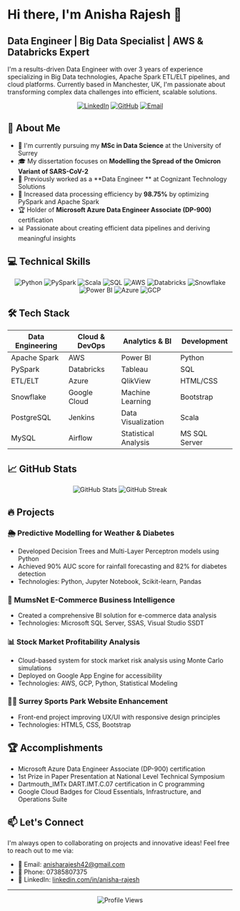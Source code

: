 # Hi there, I'm Anisha Rajesh 👋

## Data Engineer | Big Data Specialist | AWS & Databricks Expert

I'm a results-driven Data Engineer with over 3 years of experience specializing in Big Data technologies, Apache Spark ETL/ELT pipelines, and cloud platforms. Currently based in Manchester, UK, I'm passionate about transforming complex data challenges into efficient, scalable solutions.

<div align="center">
  
  [![LinkedIn](https://img.shields.io/badge/LinkedIn-0077B5?style=for-the-badge&logo=linkedin&logoColor=white)](https://www.linkedin.com/in/anisha-rajesh/)
  [![GitHub](https://img.shields.io/badge/GitHub-100000?style=for-the-badge&logo=github&logoColor=white)](https://github.com/arajesh24)
  [![Email](https://img.shields.io/badge/Email-D14836?style=for-the-badge&logo=gmail&logoColor=white)](mailto:anisharajesh42@gmail.com)
  
</div>

## 🚀 About Me

- 🔭 I'm currently pursuing my **MSc in Data Science** at the University of Surrey
- 🎓 My dissertation focuses on **Modelling the Spread of the Omicron Variant of SARS-CoV-2**
- 💼 Previously worked as a **Data Engineer ** at Cognizant Technology Solutions
- 🌟 Increased data processing efficiency by **98.75%** by optimizing PySpark and Apache Spark
- 🏆 Holder of **Microsoft Azure Data Engineer Associate (DP-900)** certification
- 📊 Passionate about creating efficient data pipelines and deriving meaningful insights

## 💻 Technical Skills

<div align="center">
  
  ![Python](https://img.shields.io/badge/Python-3776AB?style=for-the-badge&logo=python&logoColor=white)
  ![PySpark](https://img.shields.io/badge/PySpark-E25A1C?style=for-the-badge&logo=apache-spark&logoColor=white)
  ![Scala](https://img.shields.io/badge/Scala-DC322F?style=for-the-badge&logo=scala&logoColor=white)
  ![SQL](https://img.shields.io/badge/SQL-4479A1?style=for-the-badge&logo=postgresql&logoColor=white)
  ![AWS](https://img.shields.io/badge/AWS-232F3E?style=for-the-badge&logo=amazon-aws&logoColor=white)
  ![Databricks](https://img.shields.io/badge/Databricks-FF3621?style=for-the-badge&logo=databricks&logoColor=white)
  ![Snowflake](https://img.shields.io/badge/Snowflake-29B5E8?style=for-the-badge&logo=snowflake&logoColor=white)
  ![Power BI](https://img.shields.io/badge/Power_BI-F2C811?style=for-the-badge&logo=powerbi&logoColor=black)
  ![Azure](https://img.shields.io/badge/Azure-0078D4?style=for-the-badge&logo=microsoft-azure&logoColor=white)
  ![GCP](https://img.shields.io/badge/GCP-4285F4?style=for-the-badge&logo=google-cloud&logoColor=white)
  
</div>

## 🛠️ Tech Stack

| Data Engineering | Cloud & DevOps | Analytics & BI | Development |
|------------------|----------------|----------------|-------------|
| Apache Spark | AWS | Power BI | Python |
| PySpark | Databricks | Tableau | SQL |
| ETL/ELT | Azure | QlikView | HTML/CSS |
| Snowflake | Google Cloud | Machine Learning | Bootstrap |
| PostgreSQL | Jenkins | Data Visualization | Scala |
| MySQL | Airflow | Statistical Analysis | MS SQL Server |

## 📈 GitHub Stats

<div align="center">
  <img src="https://github-readme-stats.vercel.app/api?username=arajesh24&show_icons=true&theme=radical" alt="GitHub Stats" />
  <img src="https://github-readme-streak-stats.herokuapp.com/?user=arajesh24&theme=radical" alt="GitHub Streak" />
</div>

## 🔥 Projects

### 🌦️ Predictive Modelling for Weather & Diabetes
- Developed Decision Trees and Multi-Layer Perceptron models using Python
- Achieved 90% AUC score for rainfall forecasting and 82% for diabetes detection
- Technologies: Python, Jupyter Notebook, Scikit-learn, Pandas

### 🛒 MumsNet E-Commerce Business Intelligence
- Created a comprehensive BI solution for e-commerce data analysis
- Technologies: Microsoft SQL Server, SSAS, Visual Studio SSDT

### 📊 Stock Market Profitability Analysis
- Cloud-based system for stock market risk analysis using Monte Carlo simulations
- Deployed on Google App Engine for accessibility
- Technologies: AWS, GCP, Python, Statistical Modeling

### 🏃‍♀️ Surrey Sports Park Website Enhancement
- Front-end project improving UX/UI with responsive design principles
- Technologies: HTML5, CSS, Bootstrap

## 🏆 Accomplishments

- Microsoft Azure Data Engineer Associate (DP-900) certification
- 1st Prize in Paper Presentation at National Level Technical Symposium
- Dartmouth_IMTx DART.IMT.C.07 certification in C programming
- Google Cloud Badges for Cloud Essentials, Infrastructure, and Operations Suite

## 📫 Let's Connect

I'm always open to collaborating on projects and innovative ideas! Feel free to reach out to me via:
- 📧 Email: anisharajesh42@gmail.com
- 📱 Phone: 07385807375
- 🔗 LinkedIn: [linkedin.com/in/anisha-rajesh](https://www.linkedin.com/in/anisha-rajesh/)

---

<div align="center">
  <img src="https://komarev.com/ghpvc/?username=arajesh24&color=blueviolet" alt="Profile Views" />
</div>
